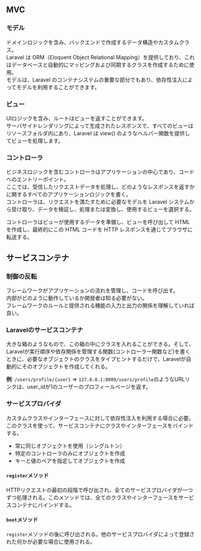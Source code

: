 ## MVC

### モデル
ドメインロジックを含み、バックエンドで作成するデータ構造やカスタムクラス。  
Laravel は ORM（Eloquent Object Relational Mapping）を提供しており、これはデータベースと自動的にマッピングおよび同期するクラスを作成するために使用。  
モデルは、Laravel のコンテナシステムの重要な部分でもあり、依存性注入によってモデルを利用することができます。

### ビュー
UIロジックを含み、ルートはビューを返すことができます。  
サーバサイドレンダリングによって生成されたレスポンスで、すべてのビューはリソースフォルダ内にあり、Laravel は view() のようなヘルパー関数を提供してビューを処理します。


### コントローラ

ビジネスロジックを含むコントローラはアプリケーションの中心であり、コードへのエントリーポイント。  
ここでは、受信したリクエストデータを処理し、どのようなレスポンスを返すかに関するすべてのアプリケーションロジックを書く。  
コントローラは、リクエストを満たすために必要なモデルを Laravel システムから受け取り、データを検証し、処理または変換し、使用するビューを選択する。

コントローラはビューが使用するデータを準備し、ビューを呼び出して HTML を作成し、最終的にこの HTML コードを HTTP レスポンスを通じてブラウザに転送する。


## サービスコンテナ
### 制御の反転
フレームワークがアプリケーションの流れを管理し、コードを呼び出す。  
内部がどのように動作しているか開発者は知る必要がない。  
フレームワークのルールと提供される機能の入力と出力の関係を理解していれば良い。  

### Laravelのサービスコンテナ
大きな箱のようなもので、この箱の中にクラスを入れることができる。そして、Laravelが実行順序や依存関係を管理する関数(コントローラー関数など)を書くときに、必要なオブジェクトのクラスをタイプヒントするだけで、Laravelが自動的にそのオブジェクトを作成してくれる。  

**例**: `/users/profile/{user}` => `127.0.0.1:8000/users/profile`のようなURLリンクは、user_idが1のユーザーのプロフィールページを返す。

### サービスプロバイダ
カスタムクラスやインターフェースに対して依存性注入を利用する場合に必要。このクラスを使って、サービスコンテナにクラスやインターフェースをバインドする。  

- 常に同じオブジェクトを使用（シングルトン）
- 特定のコントローラのみにオブジェクトを作成
- キーと値のペアを指定してオブジェクトを作成

#### `register`メソッド
HTTPリクエストの最初の段階で呼び出され、全てのサービスプロバイダが一つずつ処理される。このメソッドでは、全てのクラスやインターフェースをサービスコンテナにバインドする。

#### `boot`メソッド
`register`メソッドの後に呼び出される。他のサービスプロバイダによって登録された何かが必要な場合に使用される。